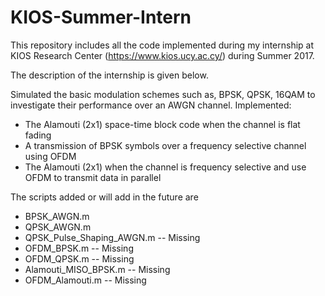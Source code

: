 # KIOS-Summer-Intern
This repository includes all the code implemented during my internship at KIOS Research Center (https://www.kios.ucy.ac.cy/) during Summer 2017.

The description of the internship is given below.

Simulated the basic modulation schemes such as, BPSK, QPSK, 16QAM to investigate their performance over an AWGN channel.
Implemented:
* The Alamouti (2x1) space-time block code when the channel is flat fading
* A transmission of BPSK symbols over a frequency selective channel using  OFDM
* The Alamouti (2x1) when the channel is frequency selective and use OFDM to transmit data in parallel

The scripts added or will add in the future are

* BPSK_AWGN.m 
* QPSK_AWGN.m 
* QPSK_Pulse_Shaping_AWGN.m -- Missing
* OFDM_BPSK.m -- Missing
* OFDM_QPSK.m -- Missing
* Alamouti_MISO_BPSK.m -- Missing
* OFDM_Alamouti.m -- Missing
